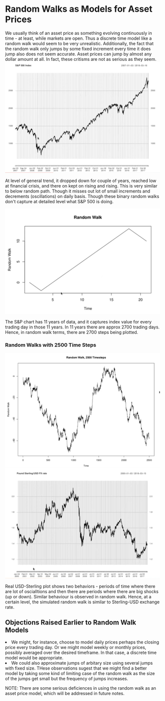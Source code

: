 <h1>Random Walks as Models for Asset Prices</h1>
We usually think of an asset price as something evolving continuously in time - at least, while markets are open. Thus a discrete time model like a random walk would seem to be very unrealistic. Additionally, the fact that the random walk only jumps by some fixed increment every time it does jump also does not seem accurate. Asset prices can jump by almost any dollar amount at all. In fact, these critisms are not as serious as they seem.

<img src="../Images/S5_RawSP500_series.png" alt="S&P 500 Index"/>

At level of general trend, it dropped down for couple of years, reached low at financial crisis, and there on kept on rising and rising. This is very similar to below random path. Though it misses out lot of small increments and decrements (oscillations) on daily basis. Though these binary random walks don't capture at detailed level what S&P 500 is doing.

<img src="../Images/S5_RandomWalk4.png" alt="Similar Random Walk"/>

The S&P chart has 11 years of data, and it captures index value for every trading day in those 11 years. In 11 years there are approx 2700 trading days. Hence, in random walk terms, there are 2700 steps being plotted. 

<h3>Random Walks with 2500 Time Steps</h3>

<img src="../Images/S5_RandomWalk_2500steps1.png" alt="Random Walk with 2500 Steps"/>

<img src="../Images/S5_Pound_Sterling_USD_ExchangeRate.png" alt="Sterling-USD Exchange rate"/>

Real USD-Sterling plot shows two behaviors - periods of time where there are lot of oscialltions and then there are periods where there are big shocks (up or down). Similar behaviour is observed in random walk. Hence, at a certain level, the simulated random walk is similar to Sterling-USD exchange rate.

<h2>Objections Raised Earlier to Random Walk Models</h2>
<li>We might, for instance, choose to model daily prices perhaps the closing price every trading day. Or we might model weekly or monthly prices, possibly averaged over the desired timeframe. In that case, a discrete time model would be appropriate. </li>
<li>We could also approximate jumps of arbitary size using several jumps with fixed size. THese observations sugest that we might find a better model by taking some kind of limiting case of the random walk as the size of the jumps get small but the frequency of jumps increases.</li>

NOTE: There are some serious deficiences in using the random walk as an asset price model, which will be addressed in future notes.
